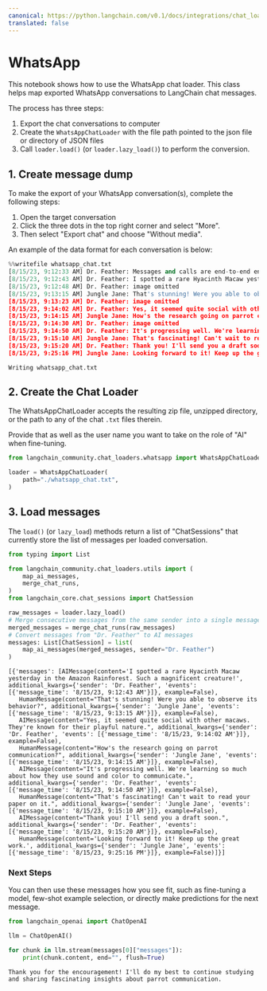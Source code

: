 ```yaml
---
canonical: https://python.langchain.com/v0.1/docs/integrations/chat_loaders/whatsapp
translated: false
---
```


# WhatsApp

This notebook shows how to use the WhatsApp chat loader. This class helps map exported WhatsApp conversations to LangChain chat messages.

The process has three steps:
1. Export the chat conversations to computer
2. Create the `WhatsAppChatLoader` with the file path pointed to the json file or directory of JSON files
3. Call `loader.load()` (or `loader.lazy_load()`) to perform the conversion.

## 1. Create message dump

To make the export of your WhatsApp conversation(s), complete the following steps:

1. Open the target conversation
2. Click the three dots in the top right corner and select "More".
3. Then select "Export chat" and choose "Without media".

An example of the data format for each conversation is below:

```python
%%writefile whatsapp_chat.txt
[8/15/23, 9:12:33 AM] Dr. Feather: ‎Messages and calls are end-to-end encrypted. No one outside of this chat, not even WhatsApp, can read or listen to them.
[8/15/23, 9:12:43 AM] Dr. Feather: I spotted a rare Hyacinth Macaw yesterday in the Amazon Rainforest. Such a magnificent creature!
‎[8/15/23, 9:12:48 AM] Dr. Feather: ‎image omitted
[8/15/23, 9:13:15 AM] Jungle Jane: That's stunning! Were you able to observe its behavior?
‎[8/15/23, 9:13:23 AM] Dr. Feather: ‎image omitted
[8/15/23, 9:14:02 AM] Dr. Feather: Yes, it seemed quite social with other macaws. They're known for their playful nature.
[8/15/23, 9:14:15 AM] Jungle Jane: How's the research going on parrot communication?
‎[8/15/23, 9:14:30 AM] Dr. Feather: ‎image omitted
[8/15/23, 9:14:50 AM] Dr. Feather: It's progressing well. We're learning so much about how they use sound and color to communicate.
[8/15/23, 9:15:10 AM] Jungle Jane: That's fascinating! Can't wait to read your paper on it.
[8/15/23, 9:15:20 AM] Dr. Feather: Thank you! I'll send you a draft soon.
[8/15/23, 9:25:16 PM] Jungle Jane: Looking forward to it! Keep up the great work.
```

```output
Writing whatsapp_chat.txt
```

## 2. Create the Chat Loader

The WhatsAppChatLoader accepts the resulting zip file, unzipped directory, or the path to any of the chat `.txt` files therein.

Provide that as well as the user name you want to take on the role of "AI" when fine-tuning.

```python
from langchain_community.chat_loaders.whatsapp import WhatsAppChatLoader
```

```python
loader = WhatsAppChatLoader(
    path="./whatsapp_chat.txt",
)
```

## 3. Load messages

The `load()` (or `lazy_load`) methods return a list of "ChatSessions" that currently store the list of messages per loaded conversation.

```python
from typing import List

from langchain_community.chat_loaders.utils import (
    map_ai_messages,
    merge_chat_runs,
)
from langchain_core.chat_sessions import ChatSession

raw_messages = loader.lazy_load()
# Merge consecutive messages from the same sender into a single message
merged_messages = merge_chat_runs(raw_messages)
# Convert messages from "Dr. Feather" to AI messages
messages: List[ChatSession] = list(
    map_ai_messages(merged_messages, sender="Dr. Feather")
)
```

```output
[{'messages': [AIMessage(content='I spotted a rare Hyacinth Macaw yesterday in the Amazon Rainforest. Such a magnificent creature!', additional_kwargs={'sender': 'Dr. Feather', 'events': [{'message_time': '8/15/23, 9:12:43 AM'}]}, example=False),
   HumanMessage(content="That's stunning! Were you able to observe its behavior?", additional_kwargs={'sender': 'Jungle Jane', 'events': [{'message_time': '8/15/23, 9:13:15 AM'}]}, example=False),
   AIMessage(content="Yes, it seemed quite social with other macaws. They're known for their playful nature.", additional_kwargs={'sender': 'Dr. Feather', 'events': [{'message_time': '8/15/23, 9:14:02 AM'}]}, example=False),
   HumanMessage(content="How's the research going on parrot communication?", additional_kwargs={'sender': 'Jungle Jane', 'events': [{'message_time': '8/15/23, 9:14:15 AM'}]}, example=False),
   AIMessage(content="It's progressing well. We're learning so much about how they use sound and color to communicate.", additional_kwargs={'sender': 'Dr. Feather', 'events': [{'message_time': '8/15/23, 9:14:50 AM'}]}, example=False),
   HumanMessage(content="That's fascinating! Can't wait to read your paper on it.", additional_kwargs={'sender': 'Jungle Jane', 'events': [{'message_time': '8/15/23, 9:15:10 AM'}]}, example=False),
   AIMessage(content="Thank you! I'll send you a draft soon.", additional_kwargs={'sender': 'Dr. Feather', 'events': [{'message_time': '8/15/23, 9:15:20 AM'}]}, example=False),
   HumanMessage(content='Looking forward to it! Keep up the great work.', additional_kwargs={'sender': 'Jungle Jane', 'events': [{'message_time': '8/15/23, 9:25:16 PM'}]}, example=False)]}]
```

### Next Steps

You can then use these messages how you see fit, such as fine-tuning a model, few-shot example selection, or directly make predictions for the next message.

```python
from langchain_openai import ChatOpenAI

llm = ChatOpenAI()

for chunk in llm.stream(messages[0]["messages"]):
    print(chunk.content, end="", flush=True)
```

```output
Thank you for the encouragement! I'll do my best to continue studying and sharing fascinating insights about parrot communication.
```